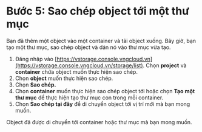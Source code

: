 # Bước 5: Sao chép object tới một thư mục

Bạn đã thêm một object vào một container và tải object xuống. Bây giờ, bạn tạo một thư mục, sao chép object và dán nó vào thư mục vừa tạo.

1. Đăng nhập vào [https://vstorage.console.vngcloud.vn](https://vstorage.console.vngcloud.vn/storage/list). Chọn **project** và **container** chứa object muốn thực hiện sao chép.&#x20;
2. Chọn **object** muốn thực hiện sao chép.
3. Chọn **Sao chép.**
4. Chọn **container** muốn thực hiện sao chép object tới hoặc chọn **Tạo một thư mục** để thực hiện tạo thư mục con trong mỗi container.
5. Chọn **Sao chép tại đây** để di chuyển object tới vị trí mới mà bạn mong muốn.

Object đã được di chuyển tới container hoặc thư mục mà bạn mong muốn.
